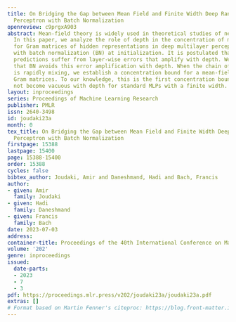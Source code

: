 ```yaml
---
title: On Bridging the Gap between Mean Field and Finite Width Deep Random Multilayer
  Perceptron with Batch Normalization
openreview: c9prgxA903
abstract: Mean-field theory is widely used in theoretical studies of neural networks.
  In this paper, we analyze the role of depth in the concentration of mean-field predictions
  for Gram matrices of hidden representations in deep multilayer perceptron (MLP)
  with batch normalization (BN) at initialization. It is postulated that the mean-field
  predictions suffer from layer-wise errors that amplify with depth. We demonstrate
  that BN avoids this error amplification with depth. When the chain of hidden representations
  is rapidly mixing, we establish a concentration bound for a mean-field model of
  Gram matrices. To our knowledge, this is the first concentration bound that does
  not become vacuous with depth for standard MLPs with a finite width.
layout: inproceedings
series: Proceedings of Machine Learning Research
publisher: PMLR
issn: 2640-3498
id: joudaki23a
month: 0
tex_title: On Bridging the Gap between Mean Field and Finite Width Deep Random Multilayer
  Perceptron with Batch Normalization
firstpage: 15388
lastpage: 15400
page: 15388-15400
order: 15388
cycles: false
bibtex_author: Joudaki, Amir and Daneshmand, Hadi and Bach, Francis
author:
- given: Amir
  family: Joudaki
- given: Hadi
  family: Daneshmand
- given: Francis
  family: Bach
date: 2023-07-03
address: 
container-title: Proceedings of the 40th International Conference on Machine Learning
volume: '202'
genre: inproceedings
issued:
  date-parts:
  - 2023
  - 7
  - 3
pdf: https://proceedings.mlr.press/v202/joudaki23a/joudaki23a.pdf
extras: []
# Format based on Martin Fenner's citeproc: https://blog.front-matter.io/posts/citeproc-yaml-for-bibliographies/
---
```

